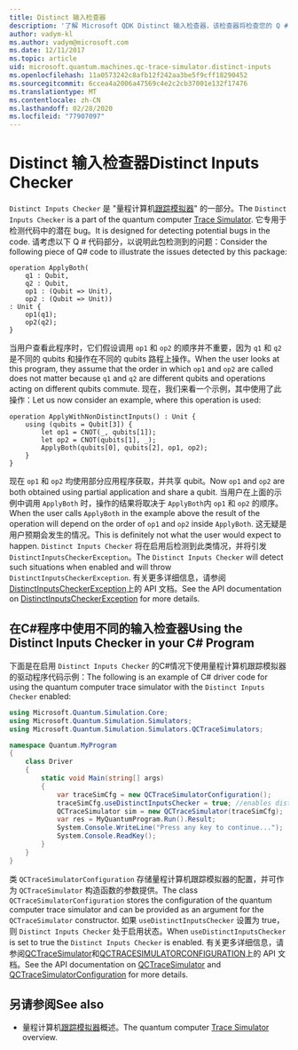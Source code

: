 ```yaml
---
title: Distinct 输入检查器
description: '了解 Microsoft QDK Distinct 输入检查器，该检查器将检查您的 Q # 代码，以了解与共享 qubits 的潜在冲突。'
author: vadym-kl
ms.author: vadym@microsoft.com
ms.date: 12/11/2017
ms.topic: article
uid: microsoft.quantum.machines.qc-trace-simulator.distinct-inputs
ms.openlocfilehash: 11a0573242c8afb12f242aa3be5f9cff18290452
ms.sourcegitcommit: 6ccea4a2006a47569c4e2c2cb37001e132f17476
ms.translationtype: MT
ms.contentlocale: zh-CN
ms.lasthandoff: 02/28/2020
ms.locfileid: "77907097"
---
```

# <a name="distinct-inputs-checker"></a><span data-ttu-id="d5740-103">Distinct 输入检查器</span><span class="sxs-lookup"><span data-stu-id="d5740-103">Distinct Inputs Checker</span></span>

<span data-ttu-id="d5740-104">`Distinct Inputs Checker` 是 "量程计算机[跟踪模拟器](xref:microsoft.quantum.machines.qc-trace-simulator.intro)" 的一部分。</span><span class="sxs-lookup"><span data-stu-id="d5740-104">The `Distinct Inputs Checker` is a part of the quantum computer [Trace Simulator](xref:microsoft.quantum.machines.qc-trace-simulator.intro).</span></span> <span data-ttu-id="d5740-105">它专用于检测代码中的潜在 bug。</span><span class="sxs-lookup"><span data-stu-id="d5740-105">It is designed for detecting potential bugs in the code.</span></span> <span data-ttu-id="d5740-106">请考虑以下 Q # 代码部分，以说明此包检测到的问题：</span><span class="sxs-lookup"><span data-stu-id="d5740-106">Consider the following piece of Q# code to illustrate the issues detected by this package:</span></span>

```qsharp
operation ApplyBoth(
    q1 : Qubit,
    q2 : Qubit,
    op1 : (Qubit => Unit),
    op2 : (Qubit => Unit))
: Unit {
    op1(q1);
    op2(q2);
}
```

<span data-ttu-id="d5740-107">当用户查看此程序时，它们假设调用 `op1` 和 `op2` 的顺序并不重要，因为 `q1` 和 `q2` 是不同的 qubits 和操作在不同的 qubits 路程上操作。</span><span class="sxs-lookup"><span data-stu-id="d5740-107">When the user looks at this program, they assume that the order in which `op1` and `op2` are called does not matter because `q1` and `q2` are different qubits and operations acting on different qubits commute.</span></span> <span data-ttu-id="d5740-108">现在，我们来看一个示例，其中使用了此操作：</span><span class="sxs-lookup"><span data-stu-id="d5740-108">Let us now consider an example, where this operation is used:</span></span>

```qsharp
operation ApplyWithNonDistinctInputs() : Unit {
    using (qubits = Qubit[3]) {
        let op1 = CNOT(_, qubits[1]);
        let op2 = CNOT(qubits[1], _);
        ApplyBoth(qubits[0], qubits[2], op1, op2);
    }
}
```

<span data-ttu-id="d5740-109">现在 `op1` 和 `op2` 均使用部分应用程序获取，并共享 qubit。</span><span class="sxs-lookup"><span data-stu-id="d5740-109">Now `op1` and `op2` are both obtained using partial application and share a qubit.</span></span> <span data-ttu-id="d5740-110">当用户在上面的示例中调用 `ApplyBoth` 时，操作的结果将取决于 `ApplyBoth`内 `op1` 和 `op2` 的顺序。</span><span class="sxs-lookup"><span data-stu-id="d5740-110">When the user calls `ApplyBoth` in the example above the result of the operation will depend on the order of `op1` and `op2` inside `ApplyBoth`.</span></span> <span data-ttu-id="d5740-111">这无疑是用户预期会发生的情况。</span><span class="sxs-lookup"><span data-stu-id="d5740-111">This is definitely not what the user would expect to happen.</span></span> <span data-ttu-id="d5740-112">`Distinct Inputs Checker` 将在启用后检测到此类情况，并将引发 `DistinctInputsCheckerException`。</span><span class="sxs-lookup"><span data-stu-id="d5740-112">The `Distinct Inputs Checker` will detect such situations when enabled and will throw `DistinctInputsCheckerException`.</span></span> <span data-ttu-id="d5740-113">有关更多详细信息，请参阅[DistinctInputsCheckerException](https://docs.microsoft.com/dotnet/api/Microsoft.Quantum.Simulation.Simulators.QCTraceSimulators.DistinctInputsCheckerException)上的 API 文档。</span><span class="sxs-lookup"><span data-stu-id="d5740-113">See the API documentation on [DistinctInputsCheckerException](https://docs.microsoft.com/dotnet/api/Microsoft.Quantum.Simulation.Simulators.QCTraceSimulators.DistinctInputsCheckerException) for more details.</span></span>

## <a name="using-the-distinct-inputs-checker-in-your-c-program"></a><span data-ttu-id="d5740-114">在C#程序中使用不同的输入检查器</span><span class="sxs-lookup"><span data-stu-id="d5740-114">Using the Distinct Inputs Checker in your C# Program</span></span>

<span data-ttu-id="d5740-115">下面是在启用 `Distinct Inputs Checker` 的C#情况下使用量程计算机跟踪模拟器的驱动程序代码示例：</span><span class="sxs-lookup"><span data-stu-id="d5740-115">The following is an example of C# driver code for using the quantum computer trace simulator with the `Distinct Inputs Checker` enabled:</span></span>

```csharp
using Microsoft.Quantum.Simulation.Core;
using Microsoft.Quantum.Simulation.Simulators;
using Microsoft.Quantum.Simulation.Simulators.QCTraceSimulators;

namespace Quantum.MyProgram
{
    class Driver
    {
        static void Main(string[] args)
        {
            var traceSimCfg = new QCTraceSimulatorConfiguration();
            traceSimCfg.useDistinctInputsChecker = true; //enables distinct inputs checker
            QCTraceSimulator sim = new QCTraceSimulator(traceSimCfg);
            var res = MyQuantumProgram.Run().Result;
            System.Console.WriteLine("Press any key to continue...");
            System.Console.ReadKey();
        }
    }
}
```

<span data-ttu-id="d5740-116">类 `QCTraceSimulatorConfiguration` 存储量程计算机跟踪模拟器的配置，并可作为 `QCTraceSimulator` 构造函数的参数提供。</span><span class="sxs-lookup"><span data-stu-id="d5740-116">The class `QCTraceSimulatorConfiguration` stores the configuration of the quantum computer trace simulator and can be provided as an argument for the `QCTraceSimulator` constructor.</span></span> <span data-ttu-id="d5740-117">如果 `useDistinctInputsChecker` 设置为 true，则 `Distinct Inputs Checker` 处于启用状态。</span><span class="sxs-lookup"><span data-stu-id="d5740-117">When `useDistinctInputsChecker` is set to true the `Distinct Inputs Checker` is enabled.</span></span> <span data-ttu-id="d5740-118">有关更多详细信息，请参阅[QCTraceSimulator](https://docs.microsoft.com/dotnet/api/Microsoft.Quantum.Simulation.Simulators.QCTraceSimulators.QCTraceSimulator)和[QCTRACESIMULATORCONFIGURATION](https://docs.microsoft.com/dotnet/api/Microsoft.Quantum.Simulation.Simulators.QCTraceSimulators.QCTraceSimulatorConfiguration?)上的 API 文档。</span><span class="sxs-lookup"><span data-stu-id="d5740-118">See the API documentation on [QCTraceSimulator](https://docs.microsoft.com/dotnet/api/Microsoft.Quantum.Simulation.Simulators.QCTraceSimulators.QCTraceSimulator) and [QCTraceSimulatorConfiguration](https://docs.microsoft.com/dotnet/api/Microsoft.Quantum.Simulation.Simulators.QCTraceSimulators.QCTraceSimulatorConfiguration?) for more details.</span></span>

## <a name="see-also"></a><span data-ttu-id="d5740-119">另请参阅</span><span class="sxs-lookup"><span data-stu-id="d5740-119">See also</span></span>

- <span data-ttu-id="d5740-120">量程计算机[跟踪模拟器](xref:microsoft.quantum.machines.qc-trace-simulator.intro)概述。</span><span class="sxs-lookup"><span data-stu-id="d5740-120">The quantum computer [Trace Simulator](xref:microsoft.quantum.machines.qc-trace-simulator.intro) overview.</span></span>
